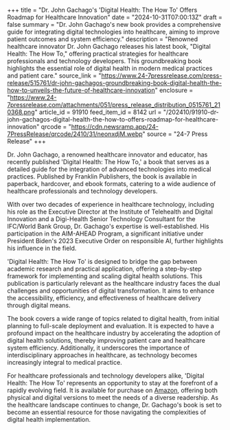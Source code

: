 +++
title = "Dr. John Gachago's 'Digital Health: The How To' Offers Roadmap for Healthcare Innovation"
date = "2024-10-31T07:00:13Z"
draft = false
summary = "Dr. John Gachago's new book provides a comprehensive guide for integrating digital technologies into healthcare, aiming to improve patient outcomes and system efficiency."
description = "Renowned healthcare innovator Dr. John Gachago releases his latest book, \"Digital Health: The How To,\" offering practical strategies for healthcare professionals and technology developers. This groundbreaking book highlights the essential role of digital health in modern medical practices and patient care."
source_link = "https://www.24-7pressrelease.com/press-release/515761/dr-john-gachagos-groundbreaking-book-digital-health-the-how-to-unveils-the-future-of-healthcare-innovation"
enclosure = "https://www.24-7pressrelease.com/attachments/051/press_release_distribution_0515761_210368.png"
article_id = 91910
feed_item_id = 8142
url = "/202410/91910-dr-john-gachagos-digital-health-the-how-to-offers-roadmap-for-healthcare-innovation"
qrcode = "https://cdn.newsramp.app/24-7PressRelease/qrcode/2410/31/neonxdjM.webp"
source = "24-7 Press Release"
+++

<p>Dr. John Gachago, a renowned healthcare innovator and educator, has recently published 'Digital Health: The How To,' a book that serves as a detailed guide for the integration of advanced technologies into medical practices. Published by Franklin Publishers, the book is available in paperback, hardcover, and ebook formats, catering to a wide audience of healthcare professionals and technology developers.</p><p>With over two decades of experience in healthcare technology, including his role as the Executive Director at the Institute of Telehealth and Digital Innovation and a Digi-Health Senior Technology Consultant for the IFC/World Bank Group, Dr. Gachago's expertise is well-established. His participation in the AIM-AHEAD Program, a significant initiative under President Biden's 2023 Executive Order on responsible AI, further highlights his influence in the field.</p><p>'Digital Health: The How To' is designed to bridge the gap between academic research and practical application, offering a step-by-step framework for implementing and scaling digital health solutions. This publication is particularly relevant as the healthcare industry faces the dual challenges and opportunities of digital transformation. It aims to enhance the accessibility, efficiency, and effectiveness of healthcare delivery through digital means.</p><p>The book covers a wide range of topics related to digital health, from initial planning to full-scale deployment and evaluation. It is expected to have a profound impact on the healthcare industry by accelerating the adoption of digital health solutions, thereby improving patient care and healthcare system efficiency. Additionally, it underscores the importance of interdisciplinary approaches in healthcare, as technology becomes increasingly integral to medical practice.</p><p>For healthcare professionals and technology developers alike, 'Digital Health: The How To' represents an opportunity to stay at the forefront of a rapidly evolving field. It is available for purchase on <a href='https://www.amazon.com' rel='nofollow' target='_blank'>Amazon</a>, offering both physical and digital versions to meet the needs of a diverse readership. As the healthcare landscape continues to change, Dr. Gachago's book is set to become an essential resource for those navigating the complexities of digital health implementation.</p>